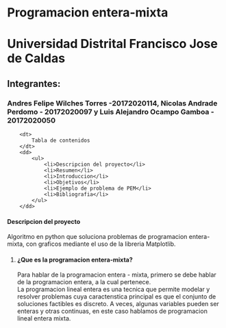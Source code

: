 # Programacion entera-mixta
<h1>Universidad Distrital Francisco Jose de Caldas</h1>
<h2>Integrantes:</h2>
<h3>Andres Felipe Wilches Torres -20172020114, Nicolas Andrade Perdomo - 20172020097 y Luis Alejandro Ocampo Gamboa - 20172020050</h3>

        <dt>
            Tabla de contenidos
        </dt>
        <dd>
            <ul>
                <li>Descripcion del proyecto</li>
                <li>Resumen</li>
                <li>Introduccion</li>
                <li>Objetivos</li>
                <li>Ejemplo de problema de PEM</li>
                <li>Bibliografia</li>
            </ul>
        </dd>

<h4>Descripcion del proyecto</h4>
<p>Algoritmo en python que soluciona problemas de programacion entera-mixta, con graficos mediante el uso de la libreria Matplotlib.</p>
<ol>
    <li>
        <h4>¿Que es la programacion entera-mixta?</h4>
        <p>Para hablar de la programacion entera - mixta, primero se debe hablar de la programacion entera, a la cual pertenece. <br>
          La programacion lineal entera es una tecnica que permite modelar y resolver problemas cuya caracterıstica principal es que el conjunto de soluciones factibles es discreto. A veces, algunas variables pueden ser enteras y otras continuas, en este caso hablamos de programacion lineal entera mixta.
        </p>
    </li>
